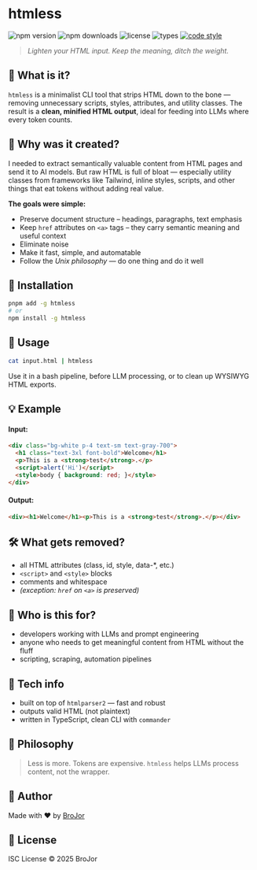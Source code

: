 # htmless
![npm version](https://img.shields.io/npm/v/htmless) ![npm downloads](https://img.shields.io/npm/dm/htmless) ![license](https://img.shields.io/npm/l/htmless) ![types](https://img.shields.io/npm/types/htmless) [![code style](https://antfu.me/badge-code-style.svg)](https://github.com/antfu/eslint-config)

> *Lighten your HTML input. Keep the meaning, ditch the weight.*

## 🧠 What is it?

`htmless` is a minimalist CLI tool that strips HTML down to the bone — removing unnecessary scripts, styles, attributes, and utility classes.
The result is a **clean, minified HTML output**, ideal for feeding into LLMs where every token counts.

## 🤔 Why was it created?

I needed to extract semantically valuable content from HTML pages and send it to AI models. But raw HTML is full of bloat — especially utility classes from frameworks like Tailwind, inline styles, scripts, and other things that eat tokens without adding real value.

**The goals were simple:**
- Preserve document structure – headings, paragraphs, text emphasis
- Keep `href` attributes on `<a>` tags – they carry semantic meaning and useful context
- Eliminate noise
- Make it fast, simple, and automatable
- Follow the *Unix philosophy* — do one thing and do it well

## 🔧 Installation

```bash
pnpm add -g htmless
# or
npm install -g htmless
```

## 🚀 Usage

```bash
cat input.html | htmless
```

Use it in a bash pipeline, before LLM processing, or to clean up WYSIWYG HTML exports.

## 💡 Example

#### Input:
```html
<div class="bg-white p-4 text-sm text-gray-700">
  <h1 class="text-3xl font-bold">Welcome</h1>
  <p>This is a <strong>test</strong>.</p>
  <script>alert('Hi')</script>
  <style>body { background: red; }</style>
</div>
```

#### Output:
```html
<div><h1>Welcome</h1><p>This is a <strong>test</strong>.</p></div>
```

## 🛠️ What gets removed?

- all HTML attributes (class, id, style, data-*, etc.)
- `<script>` and `<style>` blocks
- comments and whitespace
- *(exception: `href` on `<a>` is preserved)*

## 🔎 Who is this for?

- developers working with LLMs and prompt engineering
- anyone who needs to get meaningful content from HTML without the fluff
- scripting, scraping, automation pipelines

## 🧪 Tech info

- built on top of `htmlparser2` — fast and robust
- outputs valid HTML (not plaintext)
- written in TypeScript, clean CLI with `commander`

## 🧘 Philosophy

> Less is more. Tokens are expensive. `htmless` helps LLMs process content, not the wrapper.

## 👤 Author

Made with ❤️ by [BroJor](https://brojor.me)

## 📄 License

ISC License © 2025 BroJor
